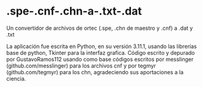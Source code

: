 # .spe-.cnf-.chn-a-.txt-.dat
Un convertidor de archivos de ortec (.spe, .chn de maestro y .cnf) a .dat y .txt

La aplicación fue escrita en Python, en su versión 3.11.1, usando las librerías base de python, Tkinter para la interfaz grafica. Código escrito y depurado por GustavoRamos112 usando como base códigos escritos por messlinger (github.com/messlinger) para los archivos cnf y por tegmyr (github.com/tegmyr) para los chn, agradeciendo sus aportaciones a la ciencia.

